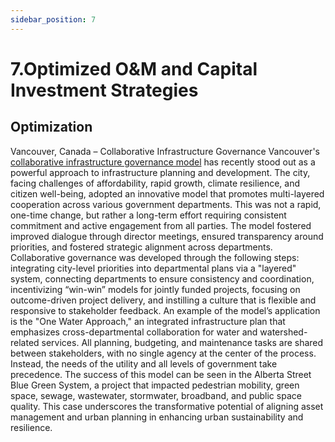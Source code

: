 ```yaml
---
sidebar_position: 7
---
```


# 7.Optimized O&M and Capital Investment Strategies

## Optimization 



Vancouver, Canada – Collaborative Infrastructure Governance 
Vancouver's [collaborative infrastructure governance model](https://www.weforum.org/agenda/2023/05/vancouver-cities-develop-better-infrastructure-planning-development/) has recently stood out as a powerful approach to infrastructure planning and development. The city, facing challenges of affordability, rapid growth, climate resilience, and citizen well-being, adopted an innovative model that promotes multi-layered cooperation across various government departments. This was not a rapid, one-time change, but rather a long-term effort requiring consistent commitment and active engagement from all parties. The model fostered improved dialogue through director meetings, ensured transparency around priorities, and fostered strategic alignment across departments. Collaborative governance was developed through the following steps: integrating city-level priorities into departmental plans via a "layered" system, connecting departments to ensure consistency and coordination, incentivizing “win-win” models for jointly funded projects, focusing on outcome-driven project delivery, and instilling a culture that is flexible and responsive to stakeholder feedback. 
An example of the model’s application is the "One Water Approach," an integrated infrastructure plan that emphasizes cross-departmental collaboration for water and watershed-related services. All planning, budgeting, and maintenance tasks are shared between stakeholders, with no single agency at the center of the process. Instead, the needs of the utility and all levels of government take precedence. The success of this model can be seen in the Alberta Street Blue Green System, a project that impacted pedestrian mobility, green space, sewage, wastewater, stormwater, broadband, and public space quality. This case underscores the transformative potential of aligning asset management and urban planning in enhancing urban sustainability and resilience.

